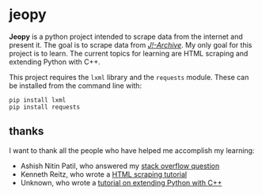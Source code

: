 # jeopy

**Jeopy** is a python project intended to scrape data from the internet and present it. The goal is to scrape data from [*J!-Archive*](http://j-archive.com/). My only goal for this project is to learn. The current topics for learning are HTML scraping and extending Python with C++.

This project requires the ```lxml``` library and the ```requests``` module. These can be installed from the command line with:

	pip install lxml
	pip install requests

## thanks

I want to thank all the people who have helped me accomplish my learning:
* Ashish Nitin Patil, who answered my [stack overflow question](http://stackoverflow.com/questions/43086128/xpath-of-text-from-child-element/43086631#43086631)
* Kenneth Reitz, who wrote a [HTML scraping tutorial](http://docs.python-guide.org/en/latest/scenarios/scrape/)
* Unknown, who wrote a [tutorial on extending Python with C++](https://docs.python.org/2/extending/extending.html)